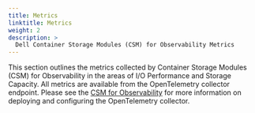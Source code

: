 ```yaml
---
title: Metrics
linktitle: Metrics
weight: 2
description: >
  Dell Container Storage Modules (CSM) for Observability Metrics
---
```


This section outlines the metrics collected by Container Storage Modules (CSM) for Observability in the areas of I/O Performance and Storage Capacity. All metrics are available from the OpenTelemetry collector endpoint. Please see the [CSM for Observability](../) for more information on deploying and configuring the OpenTelemetry collector.

